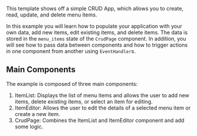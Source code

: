 This template shows off a simple CRUD App, which allows you to create, read,
update, and delete menu items.

In this example you will learn how to populate your application with your own
data, add new items, edit existing items, and delete items. The data is stored
in the `menu_items` state of the `CrudPage` component. In addition, you will see
how to pass data between components and how to trigger actions in one component
from another using `EventHandler`s.

## Main Components

The example is composed of three main components:

1. ItemList: Displays the list of menu items and allows the user to add new
   items, delete existing items, or select an item for editing.
1. ItemEditor: Allows the user to edit the details of a selected menu item or
   create a new item.
1. CrudPage: Combines the ItemList and ItemEditor component and add some logic.
